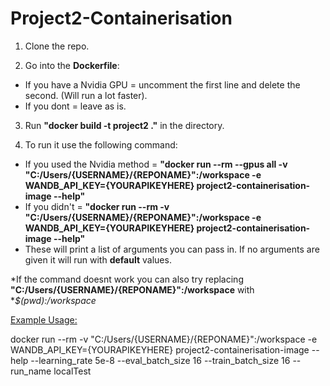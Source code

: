 # Project2-Containerisation

1) Clone the repo.

2) Go into the **Dockerfile**:
- If you have a Nvidia GPU = uncomment the first line and delete the second. (Will run a lot faster).
- If you dont = leave as is.

3) Run **"docker build -t project2 ."** in the directory.

4) To run it use the following command:
- If you used the Nvidia method = **"docker run --rm --gpus all -v "C:/Users/{USERNAME}/{REPONAME}":/workspace -e WANDB_API_KEY={YOURAPIKEYHERE} project2-containerisation-image --help"**
- If you didn't = **"docker run --rm -v "C:/Users/{USERNAME}/{REPONAME}":/workspace -e WANDB_API_KEY={YOURAPIKEYHERE} project2-containerisation-image --help"**
- These will print a list of arguments you can pass in. If no arguments are given it will run with **default** values.


*If the command doesnt work you can also try replacing **"C:/Users/{USERNAME}/{REPONAME}":/workspace** with **$(pwd):/workspace*


<ins> Example Usage: </ins>

docker run --rm -v "C:/Users/{USERNAME}/{REPONAME}":/workspace -e WANDB_API_KEY={YOURAPIKEYHERE} project2-containerisation-image --help --learning_rate 5e-8 --eval_batch_size 16 --train_batch_size 16 --run_name localTest
